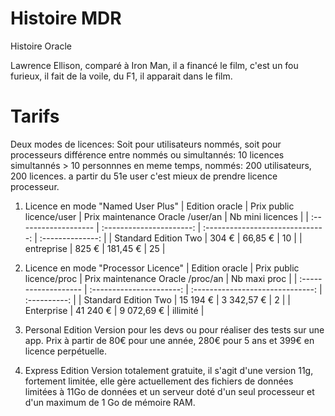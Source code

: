 <!-- TITLE: Bases de données - Oracle -->
<!-- SUBTITLE: A quick summary of Introduction -->

# Histoire MDR
Histoire Oracle

Lawrence Ellison, comparé à Iron Man, il a financé le film, c'est un fou furieux, il fait de la voile, du F1, il apparait dans le film.

# Tarifs
Deux modes de licences:
Soit pour utilisateurs nommés, soit pour processeurs
différence entre nommés ou simultannés: 10 licences simultannés > 10 personnnes en meme temps, nommés: 200 utilisateurs, 200 licences.
a partir  du 51e user c'est mieux de prendre licence processeur.

1. Licence en mode "Named User Plus"
| Edition oracle       | Prix public licence/user | Prix maintenance Oracle /user/an | Nb mini licences |
| :------------------- | :----------------------: | :------------------------------: | :--------------: |
| Standard Edition Two |          304 €           |             66,85 €              |        10        |
| entreprise           |          825 €           |             181,45 €             |        25        |

2. Licence en mode "Processor Licence"
| Edition oracle       | Prix public licence/proc | Prix maintenance Oracle /proc/an | Nb maxi proc |
| :------------------- | :----------------------: | :------------------------------: | :----------: |
| Standard Edition Two |         15 194 €         |            3 342,57 €            |      2       |
| Enterprise           |         41 240 €         |            9 072,69 €            |   illimité   |

3. Personal Edition
Version pour les devs ou pour réaliser des tests sur une app. Prix à partir de 80€ pour une année, 280€ pour 5 ans et 399€ en licence perpétuelle.

4. Express Edition
Version totalement gratuite, il s'agit d'une version 11g, fortement limitée, elle gère actuellement des fichiers de données limitées à 11Go de données et un serveur doté d'un seul processeur et d'un maximum de 1 Go de mémoire RAM.